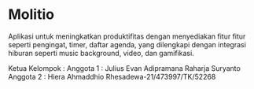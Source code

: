# Molitio
Aplikasi untuk meningkatkan produktifitas dengan menyediakan fitur fitur seperti pengingat, timer, daftar agenda, yang dilengkapi dengan integrasi hiburan seperti music background, video, dan gamifikasi.

Ketua Kelompok : 
Anggota 1 : Julius Evan Adipramana Raharja Suryanto
Anggota 2 : Hiera Ahmaddhio Rhesadewa-21/473997/TK/52268